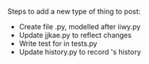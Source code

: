 Steps to add a new type of thing to post:

* Create file <thing>.py, modelled after iiwy.py
* Update jjkae.py to reflect changes
* Write test for <thing> in tests.py
* Update history.py to record <thing>'s history


